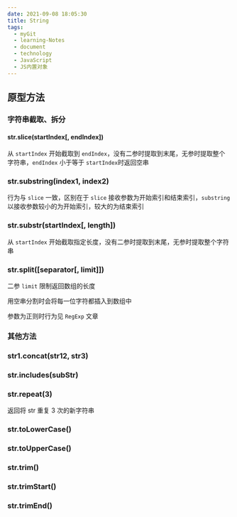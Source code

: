 ```yaml
---
date: 2021-09-08 18:05:30
title: String
tags:
  - myGit
  - learning-Notes
  - document
  - technology
  - JavaScript
  - JS内置对象
---
```


## 原型方法

### 字符串截取、拆分

#### str.slice(startIndex[, endIndex])

从 `startIndex` 开始截取到 `endIndex`，没有二参时提取到末尾，无参时提取整个字符串，`endIndex` 小于等于 `startIndex`时返回空串

### str.substring(index1, index2)

行为与 `slice` 一致，区别在于 `slice` 接收参数为开始索引和结束索引，`substring` 以接收参数较小的为开始索引，较大的为结束索引

### str.substr(startIndex[, length])

从 `startIndex` 开始截取指定长度，没有二参时提取到末尾，无参时提取整个字符串

### str.split([separator[, limit]])

二参 `limit` 限制返回数组的长度

用空串分割时会将每一位字符都插入到数组中

参数为正则时行为见 `RegExp` 文章

### 其他方法

### str1.concat(str12, str3)

### str.includes(subStr)

### str.repeat(3)

返回将 str 重复 3 次的新字符串

### str.toLowerCase()

### str.toUpperCase()

### str.trim()

### str.trimStart()

### str.trimEnd()
